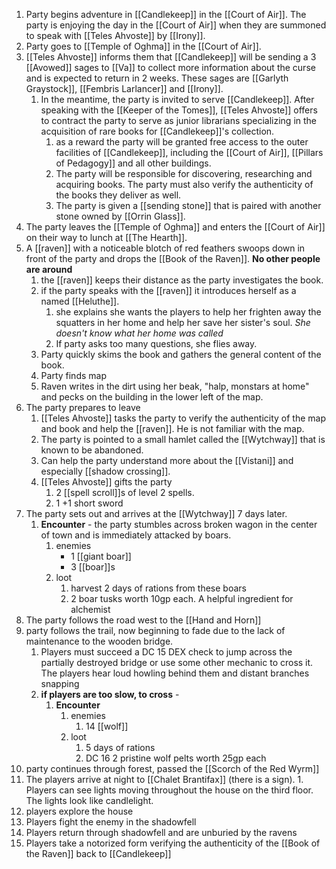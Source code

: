 1. Party begins adventure in [[Candlekeep]] in the [[Court of Air]]. The party is enjoying the day in the [[Court of Air]] when they are summoned to speak with [[Teles Ahvoste]] by [[Irony]].
2. Party goes to [[Temple of Oghma]] in the [[Court of Air]].
3. [[Teles Ahvoste]] informs them that [[Candlekeep]] will be sending a 3 [[Avowed]] sages to [[Va]] to collect more information about the curse and is expected to return in 2 weeks. These sages are [[Garlyth Graystock]], [[Fembris Larlancer]] and [[Irony]].
	1. In the meantime, the party is invited to serve [[Candlekeep]]. After speaking with the [[Keeper of the Tomes]], [[Teles Ahvoste]] offers to contract the party to serve as junior librarians specializing in the acquisition of rare books for [[Candlekeep]]'s collection.
		1. as a reward the party will be granted free access to the outer facilities of [[Candlekeep]], including the [[Court of Air]], [[Pillars of Pedagogy]] and all other buildings.
		2. The party will be responsible for discovering, researching and acquiring books. The party must also verify the authenticity of the books they deliver as well.
		3. The party is given a [[sending stone]] that is paired with another stone owned by [[Orrin Glass]].
4. The party leaves the [[Temple of Oghma]] and enters the [[Court of Air]] on their way to lunch at [[The Hearth]].
5.  A [[raven]] with a noticeable blotch of red feathers swoops down in front of the party and drops the [[Book of the Raven]]. **No other people are around**
	1. the [[raven]] keeps their distance as the party investigates the book.
	2. if the party speaks with the [[raven]] it introduces herself as a named [[Heluthe]].
		1. she explains she wants the players to help her frighten away the squatters in her home and help her save her sister's soul. _She doesn't know what her home was called_
		3. If party asks too many questions, she flies away.
	3. Party quickly skims the book and gathers the general content of the book.
	4. Party finds map
	5. Raven writes in the dirt using her beak, "halp, monstars at home" and pecks on the building in the lower left of the map.
6. The party prepares to leave
	1. [[Teles Ahvoste]] tasks the party to verify the authenticity of the map and book and help the [[raven]].  He is not familiar with the map.
	2. The party is pointed to a small hamlet called the [[Wytchway]] that is known to be abandoned.
	3. Can help the party understand more about the [[Vistani]] and especially [[shadow crossing]]. 
	4. [[Teles Ahvoste]] gifts the party 
		1. 2 [[spell scroll]]s of level 2 spells.
		2. 1 +1 short sword
7. The party sets out and arrives at the [[Wytchway]] 7 days later.
	1.  **Encounter** - the party stumbles across broken wagon in the center of town and is immediately attacked by boars.
		1. enemies
			- 1 [[giant boar]]
			- 3 [[boar]]s
		2.  loot	
			1. harvest 2 days of rations from these boars
			2. 2 boar tusks worth 10gp each. A helpful ingredient for alchemist
8. The party follows the road west to the [[Hand and Horn]]
9. party follows the trail, now beginning to fade due to the lack of maintenance to the wooden bridge. 
	1. Players must succeed a DC 15 DEX check to jump across the partially destroyed bridge or use some other mechanic to cross it. The players hear loud howling behind them and distant branches snapping
	2. **if players are too slow, to cross** - 
		1. **Encounter**
			1. enemies
				1. 14 [[wolf]]
			2. loot
				1. 5 days of rations
				2. DC 16 2 pristine wolf pelts worth 25gp each
10. party continues through forest, passed the [[Scorch of the Red Wyrm]]
11.  The players arrive at night to [[Chalet Brantifax]] (there is a sign).
	1. Players can see lights moving throughout the house on the third floor. The lights look like candlelight.
12. players explore the house
13. Players fight the enemy in the shadowfell
14. Players return through shadowfell and are unburied by the ravens
15. Players take a notorized form verifying the authenticity of the [[Book of the Raven]] back to [[Candlekeep]]